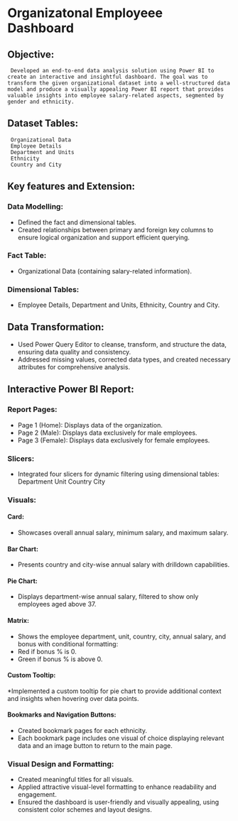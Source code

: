 # Organizatonal Employeee Dashboard
## Objective:
     Developed an end-to-end data analysis solution using Power BI to create an interactive and insightful dashboard. The goal was to transform the given organizational dataset into a well-structured data model and produce a visually appealing Power BI report that provides valuable insights into employee salary-related aspects, segmented by gender and ethnicity.
## Dataset Tables:
     Organizational Data
     Employee Details
     Department and Units
     Ethnicity
     Country and City
## Key features and Extension:
### Data Modelling:
* Defined the fact and dimensional tables.
* Created relationships between primary and foreign key columns to ensure logical organization and support efficient querying.
### Fact Table:
* Organizational Data (containing salary-related information).
### Dimensional Tables:
* Employee Details, Department and Units, Ethnicity, Country and City.
## Data Transformation:
* Used Power Query Editor to cleanse, transform, and structure the data, ensuring data quality and consistency.
* Addressed missing values, corrected data types, and created necessary attributes for comprehensive analysis.
## Interactive Power BI Report:
### Report Pages:
* Page 1 (Home): Displays data of the organization.
* Page 2 (Male): Displays data exclusively for male employees.
* Page 3 (Female): Displays data exclusively for female employees.
### Slicers: 
* Integrated four slicers for dynamic filtering using dimensional tables:
     Department
     Unit
     Country
     City
### Visuals:
#### Card: 
* Showcases overall annual salary, minimum salary, and maximum salary.
#### Bar Chart: 
* Presents country and city-wise annual salary with drilldown capabilities.
#### Pie Chart: 
* Displays department-wise annual salary, filtered to show only employees aged above 37.
#### Matrix:
* Shows the employee department, unit, country, city, annual salary, and bonus with conditional formatting:
* Red if bonus % is 0.
* Green if bonus % is above 0.
#### Custom Tooltip: 
*Implemented a custom tooltip for pie chart to provide additional context and insights when hovering over data points.
#### Bookmarks and Navigation Buttons:
* Created bookmark pages for each ethnicity.
* Each bookmark page includes one visual of choice displaying relevant data and an image button to return to the main page.
### Visual Design and Formatting:
* Created meaningful titles for all visuals.
* Applied attractive visual-level formatting to enhance readability and engagement.
* Ensured the dashboard is user-friendly and visually appealing, using consistent color schemes and layout designs.



